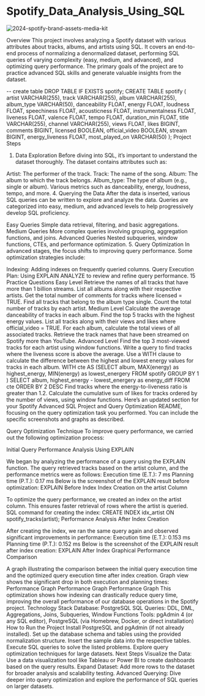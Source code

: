 # Spotify_Data_Analysis_Using_SQL

![2024-spotify-brand-assets-media-kit](https://github.com/user-attachments/assets/63430f55-bfbf-465b-b2c0-0ea97b96f4ca)


Overview
This project involves analyzing a Spotify dataset with various attributes about tracks, albums, and artists using SQL. It covers an end-to-end process of normalizing a denormalized dataset, performing SQL queries of varying complexity (easy, medium, and advanced), and optimizing query performance. The primary goals of the project are to practice advanced SQL skills and generate valuable insights from the dataset.

-- create table
DROP TABLE IF EXISTS spotify;
CREATE TABLE spotify (
    artist VARCHAR(255),
    track VARCHAR(255),
    album VARCHAR(255),
    album_type VARCHAR(50),
    danceability FLOAT,
    energy FLOAT,
    loudness FLOAT,
    speechiness FLOAT,
    acousticness FLOAT,
    instrumentalness FLOAT,
    liveness FLOAT,
    valence FLOAT,
    tempo FLOAT,
    duration_min FLOAT,
    title VARCHAR(255),
    channel VARCHAR(255),
    views FLOAT,
    likes BIGINT,
    comments BIGINT,
    licensed BOOLEAN,
    official_video BOOLEAN,
    stream BIGINT,
    energy_liveness FLOAT,
    most_played_on VARCHAR(50)
);
Project Steps
1. Data Exploration
Before diving into SQL, it’s important to understand the dataset thoroughly. The dataset contains attributes such as:

Artist: The performer of the track.
Track: The name of the song.
Album: The album to which the track belongs.
Album_type: The type of album (e.g., single or album).
Various metrics such as danceability, energy, loudness, tempo, and more.
4. Querying the Data
After the data is inserted, various SQL queries can be written to explore and analyze the data. Queries are categorized into easy, medium, and advanced levels to help progressively develop SQL proficiency.

Easy Queries
Simple data retrieval, filtering, and basic aggregations.
Medium Queries
More complex queries involving grouping, aggregation functions, and joins.
Advanced Queries
Nested subqueries, window functions, CTEs, and performance optimization.
5. Query Optimization
In advanced stages, the focus shifts to improving query performance. Some optimization strategies include:

Indexing: Adding indexes on frequently queried columns.
Query Execution Plan: Using EXPLAIN ANALYZE to review and refine query performance.
15 Practice Questions
Easy Level
Retrieve the names of all tracks that have more than 1 billion streams.
List all albums along with their respective artists.
Get the total number of comments for tracks where licensed = TRUE.
Find all tracks that belong to the album type single.
Count the total number of tracks by each artist.
Medium Level
Calculate the average danceability of tracks in each album.
Find the top 5 tracks with the highest energy values.
List all tracks along with their views and likes where official_video = TRUE.
For each album, calculate the total views of all associated tracks.
Retrieve the track names that have been streamed on Spotify more than YouTube.
Advanced Level
Find the top 3 most-viewed tracks for each artist using window functions.
Write a query to find tracks where the liveness score is above the average.
Use a WITH clause to calculate the difference between the highest and lowest energy values for tracks in each album.
WITH cte
AS
(SELECT 
	album,
	MAX(energy) as highest_energy,
	MIN(energy) as lowest_energery
FROM spotify
GROUP BY 1
)
SELECT 
	album,
	highest_energy - lowest_energery as energy_diff
FROM cte
ORDER BY 2 DESC
Find tracks where the energy-to-liveness ratio is greater than 1.2.
Calculate the cumulative sum of likes for tracks ordered by the number of views, using window functions.
Here’s an updated section for your Spotify Advanced SQL Project and Query Optimization README, focusing on the query optimization task you performed. You can include the specific screenshots and graphs as described.

Query Optimization Technique
To improve query performance, we carried out the following optimization process:

Initial Query Performance Analysis Using EXPLAIN

We began by analyzing the performance of a query using the EXPLAIN function.
The query retrieved tracks based on the artist column, and the performance metrics were as follows:
Execution time (E.T.): 7 ms
Planning time (P.T.): 0.17 ms
Below is the screenshot of the EXPLAIN result before optimization: EXPLAIN Before Index
Index Creation on the artist Column

To optimize the query performance, we created an index on the artist column. This ensures faster retrieval of rows where the artist is queried.
SQL command for creating the index:
CREATE INDEX idx_artist ON spotify_tracks(artist);
Performance Analysis After Index Creation

After creating the index, we ran the same query again and observed significant improvements in performance:
Execution time (E.T.): 0.153 ms
Planning time (P.T.): 0.152 ms
Below is the screenshot of the EXPLAIN result after index creation: EXPLAIN After Index
Graphical Performance Comparison

A graph illustrating the comparison between the initial query execution time and the optimized query execution time after index creation.
Graph view shows the significant drop in both execution and planning times: Performance Graph Performance Graph Performance Graph
This optimization shows how indexing can drastically reduce query time, improving the overall performance of our database operations in the Spotify project.
Technology Stack
Database: PostgreSQL
SQL Queries: DDL, DML, Aggregations, Joins, Subqueries, Window Functions
Tools: pgAdmin 4 (or any SQL editor), PostgreSQL (via Homebrew, Docker, or direct installation)
How to Run the Project
Install PostgreSQL and pgAdmin (if not already installed).
Set up the database schema and tables using the provided normalization structure.
Insert the sample data into the respective tables.
Execute SQL queries to solve the listed problems.
Explore query optimization techniques for large datasets.
Next Steps
Visualize the Data: Use a data visualization tool like Tableau or Power BI to create dashboards based on the query results.
Expand Dataset: Add more rows to the dataset for broader analysis and scalability testing.
Advanced Querying: Dive deeper into query optimization and explore the performance of SQL queries on larger datasets.
